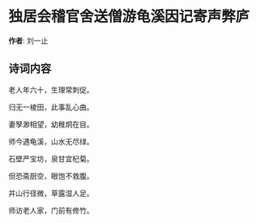 # 独居会稽官舍送僧游龟溪因记寄声弊庐

**作者**: 刘一止

## 诗词内容

老人年六十，生理常刺促。

归无一棱田，此事乱心曲。

妻孥渺相望，幼稚炯在目。

师今遇龟溪，山水无尽绿。

石壁严宝坊，泉甘宜杞菊。

但恐斋厨空，眼饱不救腹。

并山行径微，草露湿人足。

师访老人家，门前有修竹。

